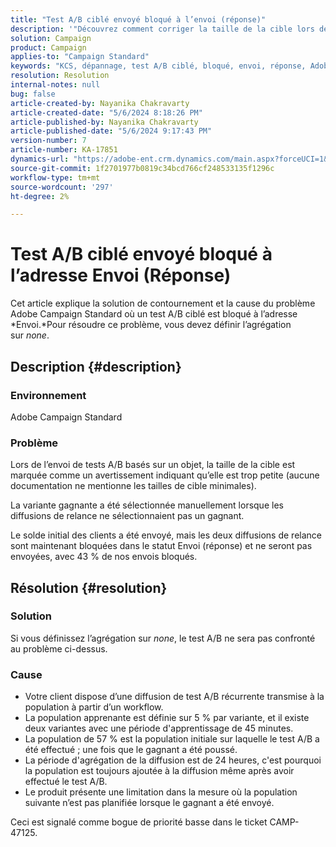 ```yaml
---
title: "Test A/B ciblé envoyé bloqué à l’envoi (réponse)"
description: '"Découvrez comment corriger la taille de la cible lors de l’envoi de tests A/B basés sur un objet qui se bloque lors de l’envoi. Définissez l’agrégation sur "none".'
solution: Campaign
product: Campaign
applies-to: "Campaign Standard"
keywords: "KCS, dépannage, test A/B ciblé, bloqué, envoi, réponse, Adobe Campaign Standard, ACS"
resolution: Resolution
internal-notes: null
bug: false
article-created-by: Nayanika Chakravarty
article-created-date: "5/6/2024 8:18:26 PM"
article-published-by: Nayanika Chakravarty
article-published-date: "5/6/2024 9:17:43 PM"
version-number: 7
article-number: KA-17851
dynamics-url: "https://adobe-ent.crm.dynamics.com/main.aspx?forceUCI=1&pagetype=entityrecord&etn=knowledgearticle&id=7ab00dcb-e50b-ef11-9f8a-6045bd0065b6"
source-git-commit: 1f2701977b0819c34bcd766cf248533135f1296c
workflow-type: tm+mt
source-wordcount: '297'
ht-degree: 2%

---
```


# Test A/B ciblé envoyé bloqué à l’adresse Envoi (Réponse)


Cet article explique la solution de contournement et la cause du problème Adobe Campaign Standard où un test A/B ciblé est bloqué à l’adresse *Envoi.*Pour résoudre ce problème, vous devez définir l’agrégation sur *none*.

## Description {#description}


### <b>Environnement</b>

Adobe Campaign Standard

### <b>Problème</b>

Lors de l’envoi de tests A/B basés sur un objet, la taille de la cible est marquée comme un avertissement indiquant qu’elle est trop petite (aucune documentation ne mentionne les tailles de cible minimales).

La variante gagnante a été sélectionnée manuellement lorsque les diffusions de relance ne sélectionnaient pas un gagnant.

Le solde initial des clients a été envoyé, mais les deux diffusions de relance sont maintenant bloquées dans le statut Envoi (réponse) et ne seront pas envoyées, avec 43 % de nos envois bloqués.


## Résolution {#resolution}


### <b>Solution</b>

Si vous définissez l’agrégation sur *none*, le test A/B ne sera pas confronté au problème ci-dessus.

### <b>Cause</b>

- Votre client dispose d’une diffusion de test A/B récurrente transmise à la population à partir d’un workflow.
- La population apprenante est définie sur 5 % par variante, et il existe deux variantes avec une période d&#39;apprentissage de 45 minutes.
- La population de 57 % est la population initiale sur laquelle le test A/B a été effectué ; une fois que le gagnant a été poussé.
- La période d&#39;agrégation de la diffusion est de 24 heures, c&#39;est pourquoi la population est toujours ajoutée à la diffusion même après avoir effectué le test A/B.
- Le produit présente une limitation dans la mesure où la population suivante n’est pas planifiée lorsque le gagnant a été envoyé.


Ceci est signalé comme bogue de priorité basse dans le ticket CAMP-47125.
